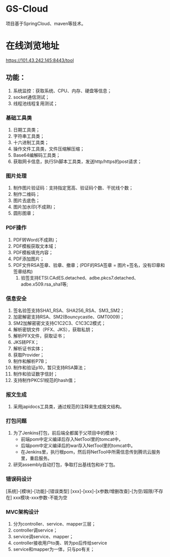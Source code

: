 # GS-Cloud

项目基于SpringCloud、maven等技术。

# 在线浏览地址
https://101.43.242.145:8443/tool

## 功能：
1. 系统监控：获取系统、CPU、内存、硬盘等信息；
2. socket通信测试； 
3. 线程池线程复用测试；

### 基础工具类
1. 日期工具类；
2. 字符串工具类；
3. 十六进制工具类；
4. 操作文件工具类，文件压缩解压缩；
5. Base64编解码工具类；
6. 获取网卡信息，执行Sh脚本工具类，发送http/https的post请求；

### 图片处理
1. 制作图片验证码：支持指定宽高、验证码个数、干扰线个数；
2. 制作二维码；
3. 图片去底色；
4. 图片加水印(不成熟)；
5. 圆形图章；

### PDF操作
1. PDF转Word(不成熟)；
2. PDF模板获取文本域；
3. PDF模板填充内容；
4. PDF添加图片； 
5. PDF文件RSA签章、验章、撤章；(PDF的RSA签章 = 图片+签名，没有印章和签章结构)
   1. 验签支持ETSI.CAdES.detached、adbe.pkcs7.detached、adbe.x509.rsa_sha1等;


### 信息安全
1. 签名验签支持SHA1_RSA、SHA256_RSA、SM3_SM2； 
2. 加密解密支持RSA、SM2(Bouncycastle、GMT0009)；
3. SM2加解密密文支持C1C2C3、C1C3C2模式；
4. 解析密钥文件（PFX、JKS），获取私钥；
5. 解析PFX文件，获取证书；
6. JKS转PFX；
7. 解析证书实体；
8. 获取Provider；
9. 制作和解析P7B；
10. 制作和验证p10，暂只支持RSA算法；
11. 制作和验证数字信封；
12. 支持制作PKCS1规范的hash值；

### 报文生成
1. 采用japidocs工具类，通过规范的注释来生成报文结构。

### 打包问题
1. 为了Jenkins打包，前后端全都属于父项目中的模块：
    - 前端pom中定义编译后存入NetTool里的tomcat中，
    - 后端pom中定义编译后的war存入NetTool里的tomcat中。
    - 在Jenkins里，执行根pom，然后将NetTool中所需信息传到腾讯云服务里，重启服务。
2. 研究assembly自动打包，争取打出基线包和补丁包。

### 错误码设计
[系统]-[模块]-[功能]-[错误类型]
[xxx]-[xxx]-[x参数/增删改查]-[为空/超限/不存在]
xxx模块-xxx参数-不能为空

### MVC架构设计
1. 分为controller、service、mapper三层；
2. controller调service；
3. service调service、mapper；
4. controller接收用户to类、转为po后传给service
5. service和mapper为一体，只与po有关；